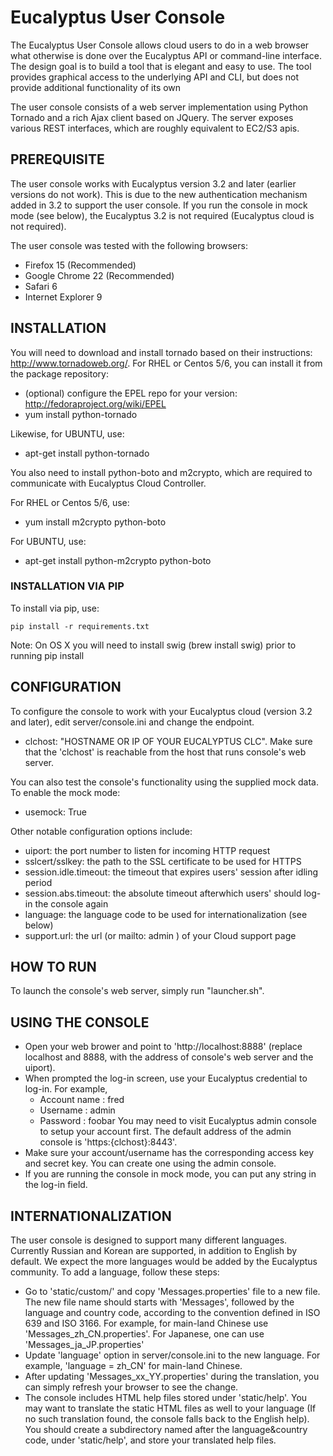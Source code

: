 # Eucalyptus User Console

The Eucalyptus User Console allows cloud users to do in a web browser what otherwise is done over the Eucalyptus API or command-line interface. 
The design goal is to build a tool that is elegant and easy to use. 
The tool provides graphical access to the underlying API and CLI, but does not provide additional functionality of its own

The user console consists of a web server implementation using Python Tornado and a rich Ajax client based on JQuery.
The server exposes various REST interfaces, which are roughly equivalent to EC2/S3 apis. 

## PREREQUISITE

The user console works with Eucalyptus version 3.2 and later (earlier versions do not work). 
This is due to the new authentication mechanism added in 3.2 to support the user console.
If you run the console in mock mode (see below), the Eucalyptus 3.2 is not required (Eucalyptus cloud is not required).

The user console was tested with the following browsers:
  - Firefox 15 (Recommended)
  - Google Chrome 22 (Recommended)
  - Safari 6
  - Internet Explorer 9 

## INSTALLATION

You will need to download and install tornado based on their instructions: http://www.tornadoweb.org/. For RHEL or Centos 5/6, you can install it from the package repository:
  - (optional) configure the EPEL repo for your version: http://fedoraproject.org/wiki/EPEL
  - yum install python-tornado

Likewise, for UBUNTU, use:
  - apt-get install python-tornado

You also need to install python-boto and m2crypto, which are required to communicate with Eucalyptus Cloud Controller.

For RHEL or Centos 5/6, use:
  - yum install m2crypto python-boto

For UBUNTU, use:
  - apt-get install python-m2crypto python-boto

### INSTALLATION VIA PIP

To install via pip, use:

    pip install -r requirements.txt

Note: On OS X you will need to install swig (brew install swig) prior to running pip install

## CONFIGURATION

To configure the console to work with your Eucalyptus cloud (version 3.2 and later), edit server/console.ini and change the endpoint. 
  - clchost: "HOSTNAME OR IP OF YOUR EUCALYPTUS CLC". 
Make sure that the 'clchost' is reachable from the host that runs console's web server.

You can also test the console's functionality using the supplied mock data. To enable the mock mode:
  - usemock: True

Other notable configuration options include:
  - uiport: the port number to listen for incoming HTTP request
  - sslcert/sslkey: the path to the SSL certificate to be used for HTTPS
  - session.idle.timeout: the timeout that expires users' session after idling period
  - session.abs.timeout: the absolute timeout afterwhich users' should log-in the console again  
  - language: the language code to be used for internationalization (see below)
  - support.url: the url (or mailto: admin ) of your Cloud support page

## HOW TO RUN

To launch the console's web server, simply run "launcher.sh". 


## USING THE CONSOLE

  - Open your web brower and point to 'http://localhost:8888' (replace localhost and 8888, with the address of console's web server and the uiport).
  - When prompted the log-in screen, use your Eucalyptus credential to log-in. For example,
    - Account name : fred
    - Username     : admin
    - Password     : foobar
    You may need to visit Eucalyptus admin console to setup your account first. The default address of the admin console is 'https:{clchost}:8443'.
  - Make sure your account/username has the corresponding access key and secret key. You can create one using the admin console.
  - If you are running the console in mock mode, you can put any string in the log-in field.

## INTERNATIONALIZATION

The user console is designed to support many different languages. Currently Russian and Korean are supported, in addition to English by default.
We expect the more languages would be added by the Eucalyptus community. 
To add a language, follow these steps:
  - Go to 'static/custom/' and copy 'Messages.properties' file to a new file. The new file name should starts with 'Messages', followed by the language and country code, according to the convention defined in ISO 639 and ISO 3166. For example, for main-land Chinese use 'Messages_zh_CN.properties'. For Japanese, one can use 'Messages_ja_JP.properties'
  - Update 'language' option in server/console.ini to the new language. For example, 'language = zh_CN' for main-land Chinese.
  - After updating 'Messages_xx_YY.properties' during the translation, you can simply refresh your browser to see the change.
  - The console includes HTML help files stored under 'static/help'. You may want to translate the static HTML files as well to your language (If no such translation found, the console falls back to the English help). You should create a subdirectory named after the language&country code, under 'static/help', and store your translated help files.

